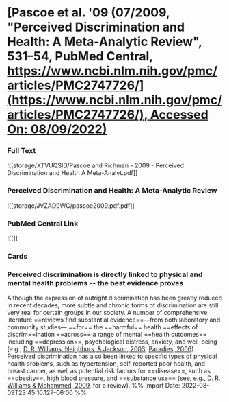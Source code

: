# [**Pascoe et al.** **'09** (07/2009, "Perceived Discrimination and Health: A Meta-Analytic Review", 531–54, PubMed Central, [https://www.ncbi.nlm.nih.gov/pmc/articles/PMC2747726/](https://www.ncbi.nlm.nih.gov/pmc/articles/PMC2747726/), Accessed On: 08/09/2022)](zotero://select/library/items/TZQML4N4)

### Full Text
![[storage/XTVUQSID/Pascoe and Richman - 2009 - Perceived Discrimination and Health A Meta-Analyt.pdf]]

### Perceived Discrimination and Health: A Meta-Analytic Review
![[storage/JVZAD9WC/pascoe2009.pdf.pdf]]

### PubMed Central Link
![[]]

### Cards
### Perceived discrimination is directly linked to physical and mental health problems -- the best evidence proves
Although the expression of outright discrimination has been greatly reduced in recent decades, more subtle and chronic forms of discrimination are still very real for certain groups in our society. A number of comprehensive literature ==reviews find substantial evidence==—from both laboratory and community studies— ==for== the ==harmful== health ==effects of discrim==ination ==across== a range of mental ==health outcomes== including ==depression==, psychological distress, anxiety, and well-being (e.g., [D. R. Williams, Neighbors, & Jackson, 2003](https://www.ncbi.nlm.nih.gov/pmc/articles/PMC2747726/#R263); [Paradies, 2006](https://www.ncbi.nlm.nih.gov/pmc/articles/PMC2747726/#R180)). Perceived discrimination has also been linked to specific types of physical health problems, such as hypertension, self-reported poor health, and breast cancer, as well as potential risk factors for ==disease==, such as ==obesity==, high blood pressure, and ==substance use== (see, e.g., [D. R. Williams & Mohammed, 2009](https://www.ncbi.nlm.nih.gov/pmc/articles/PMC2747726/#R262), for a review).
%% Import Date: 2022-08-09T23:45:10.127-06:00 %%

